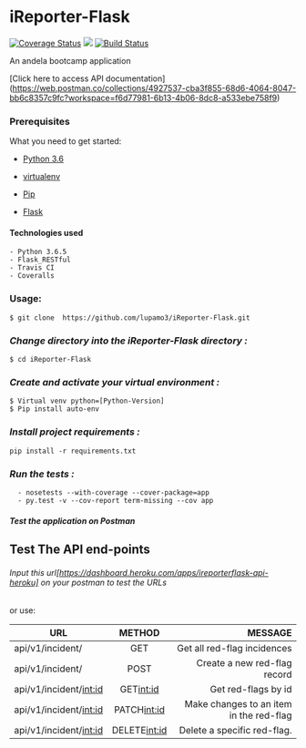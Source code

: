 # iReporter-Flask

[![Coverage Status](https://coveralls.io/repos/github/lupamo3/iReporter-Flask/badge.svg?branch=develop)](https://coveralls.io/github/lupamo3/iReporter-Flask?branch=develop) <a href="https://codeclimate.com/github/lupamo3/iReporter-Flask/maintainability"><img src="https://api.codeclimate.com/v1/badges/2eb7bda101886f90ecbe/maintainability" /></a> [![Build Status](https://travis-ci.org/lupamo3/iReporter-Flask.svg?branch=develop)](https://travis-ci.org/lupamo3/iReporter-Flask)

An andela bootcamp application

[Click here to access API documentation] (https://web.postman.co/collections/4927537-cba3f855-68d6-4064-8047-bb6c8357c9fc?workspace=f6d77981-6b13-4b06-8dc8-a533ebe758f9)

### Prerequisites

What you need to get started:

- [Python 3.6](https://www.python.org/download/releases/3.0/)

- [virtualenv](https://virtualenv.pypa.io/en/stable/)

- [Pip](https://pip.pypa.io/en/stable/installing/)

- [Flask](http://flask.pocoo.org/)

#### Technologies used
    - Python 3.6.5
    - Flask_RESTful
    - Travis CI
    - Coveralls


### Usage:
```
$ git clone  https://github.com/lupamo3/iReporter-Flask.git

```
### *Change directory into the iReporter-Flask directory :*
```
$ cd iReporter-Flask
```
### *Create and activate your virtual environment :*
```
$ Virtual venv python=[Python-Version]
$ Pip install auto-env
```
### *Install project requirements :*
```
pip install -r requirements.txt
```
### *Run the tests :*
```
  - nosetests --with-coverage --cover-package=app
  - py.test -v --cov-report term-missing --cov app
  ```

##### Test the application on Postman
## Test The API end-points
###### Input this url[https://dashboard.heroku.com/apps/ireporterflask-api-heroku] on your postman to test the URLs

or use:

| URL                       | METHOD        | MESSAGE                                |
| --------------------------|:-------------:| --------------------------------------:|
|api/v1/incident/           | GET           | Get all red-flag incidences            |
|api/v1/incident/           | POST          | Create a new red-flag record           |
|api/v1/incident/<int:id>   | GET<int:id>   | Get red-flags by id                    |
|api/v1/incident/<int:id>   | PATCH<int:id> | Make changes to an item in the red-flag|
|api/v1/incident/<int:id>   | DELETE<int:id>| Delete a specific red-flag.            |

